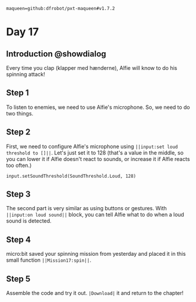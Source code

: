 ```package
maqueen=github:dfrobot/pxt-maqueen#v1.7.2
```

# Day 17

## Introduction @showdialog

Every time you clap (klapper med hænderne), Alfie will know to do his spinning attack! 

## Step 1

To listen to enemies, we need to use Alfie's microphone. So, we need to do two things.

## Step 2

First, we need to configure Alfie's microphone using ``||input:set loud threshold to []||``.
Let's just set it to 128 (that's a value in the middle, so you can lower it if Alfie doesn't react to sounds, or increase it if Alfie reacts too often.)

```blocks
input.setSoundThreshold(SoundThreshold.Loud, 128)
```

## Step 3

The second part is very similar as using buttons or gestures. With ``||input:on loud sound||`` block, you can tell Alfie what to do when a loud sound is detected.

## Step 4

micro:bit saved your spinning mission from yesterday and placed it in this small function ``||Mission17:spin||``.

## Step 5

Assemble the code and try it out. ``|Download|`` it and return to the chapter!